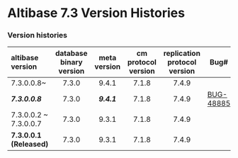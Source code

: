 # Altibase 7.3 Version Histories

### Version histories

| altibase version         | database binary version | meta version | cm protocol version | replication protocol version | Bug#          |
| :----------------------- | :---------------------: | :----------: | :-----------------: | :--------------------------: | ------------- |
| 7.3.0.0.8~               |          7.3.0          |    9.4.1     |        7.1.8        |            7.4.9             |               |
| ***7.3.0.0.8***          |          7.3.0          | ***9.4.1***  |        7.1.8        |            7.4.9             | [BUG-48885]() |
| 7.3.0.0.2 ~ 7.3.0.0.7    |          7.3.0          |    9.3.1     |        7.1.8        |            7.4.9             |               |
| **7.3.0.0.1 (Released)** |          7.3.0          |    9.3.1     |        7.1.8        |            7.4.9             |               |

